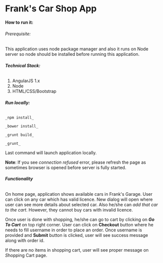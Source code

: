 # Frank's Car Shop App

**How to run it:**

###### Prerequisite:
 This application uses node package manager and also it runs on Node server so node should be installed before running this application.

###### **Technical Stack:**
1. AngularJS 1.x
2. Node
3. HTML/CSS/Bootstrap

###### **Run locally:**

    _npm install_
    
    _bower install_
    
    _grunt build_

    _grunt_
    
 Last command will launch application locally. 
 
 **Note**: If you see _connection refused_ error, please refresh the page as sometimes browser is opened before server is fully started.

###### **Functionality** 
On home page, application shows available cars in Frank's Garage. User can click on any car which has valid licence.
New dialog will open where user can see more details about selected car. Also he/she can _add that car to the cart_. However, they cannot buy cars with invalid licence.

Once user is done with shopping, he/she can go to cart by clicking on _**Go To Cart**_ on top right corner.
User can click on **Checkout** button where he needs to fill username in order to place an order. Once username is provided and **Submit** button is clicked, user will see success message along with order id.

If there are no items in shopping cart, user will see proper message on *S*hopping Cart page. 

